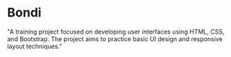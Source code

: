 # Bondi
"A training project focused on developing user interfaces using HTML, CSS, and Bootstrap. The project aims to practice basic UI design and responsive layout techniques."
